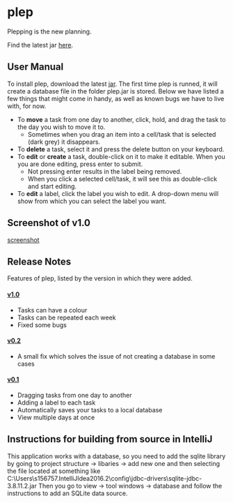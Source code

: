 # plep
Plepping is the new planning.

Find the latest jar [here](https://github.com/PHPirates/plep/blob/master/out/artifacts/plep_jar/plep.jar?raw=true).

## User Manual
To install plep, download the latest [jar](https://github.com/PHPirates/plep/blob/master/out/artifacts/plep_jar/plep.jar?raw=true). The first time plep is runned, it will create a database file in the folder plep.jar is stored. Below we have listed a few things that might come in handy, as well as known bugs we have to live with, for now.
+ To **move** a task from one day to another, click, hold, and drag the task to the day you wish to move it to. 
  * Sometimes when you drag an item into a cell/task that is selected (dark grey) it disappears.
+ To **delete** a task, select it and press the delete button on your keyboard.
+ To **edit** or **create** a task, double-click on it to make it editable. When you you are done editing, press enter to submit.
  * Not pressing enter results in the label being removed.
  * When you click a selected cell/task, it will see this as double-click and start editing.
+ To **edit** a label, click the label you wish to edit. A drop-down menu will show from which you can select the label you want.

## Screenshot of v1.0
[screenshot](v1.0.PNG)

## Release Notes
Features of plep, listed by the version in which they were added.

#### [v1.0](https://github.com/PHPirates/plep/blob/master/plep_v1.0.jar?raw=true)
+ Tasks can have a colour
+ Tasks can be repeated each week
+ Fixed some bugs

#### [v0.2](https://github.com/PHPirates/plep/blob/master/plep_v0.2.jar?raw=true)
+ A small fix which solves the issue of not creating a database in some cases

#### [v0.1](https://github.com/PHPirates/plep/blob/master/plep_v0.1.jar?raw=true)
+ Dragging tasks from one day to another
+ Adding a label to each task
+ Automatically saves your tasks to a local database
+ View multiple days at once

## Instructions for building from source in IntelliJ
This application works with a database, so you need to add the sqlite library by going to project structure -> libaries -> add new one and then selecting the file located at something like C:\Users\s156757\.IntelliJIdea2016.2\config\jdbc-drivers\sqlite-jdbc-3.8.11.2.jar
Then you go to view -> tool windows -> database and follow the instructions to add an SQLite data source.

